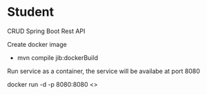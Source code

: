 # Student
 CRUD Spring Boot Rest API

 Create docker image 

 - mvn compile jib:dockerBuild


 Run service as a container, the service will be availabe at port 8080

 docker run -d -p 8080:8080 <<image id>>

